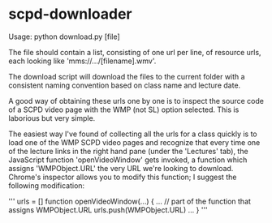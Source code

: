 scpd-downloader
===============

Usage: python download.py [file]

The file should contain a list, consisting of one url per line, of resource
urls, each looking like 'mms://.../[filename].wmv'.

The download script will download the files to the current folder with a
consistent naming convention based on class name and lecture date.

A good way of obtaining these urls one by one is to inspect the source code of
a SCPD video page with the WMP (not SL) option selected. This is laborious but
very simple.

The easiest way I've found of collecting all the urls for a class quickly is to
load one of the WMP SCPD video pages and recognize that every time one of the
lecture links in the right hand pane (under the 'Lectures' tab), the JavaScript
function 'openVideoWindow' gets invoked, a function which assigns
'WMPObject.URL' the very URL we're looking to download. Chrome's inspector
allows you to modify this function; I suggest the following modification:

'''
urls = []
function openVideoWindow(...) {
  ...
  // part of the function that assigns WMPObject.URL
  urls.push(WMPObject.URL)
  ...
}
'''


